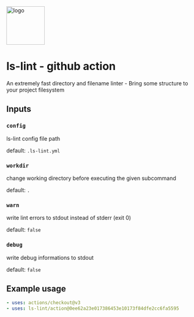 <img width="100" src="https://raw.githubusercontent.com/loeffel-io/ls-lint/master/assets/logo/ls-lint.png" alt="logo">

# ls-lint - github action

An extremely fast directory and filename linter - Bring some structure to your project filesystem

## Inputs

### `config`

ls-lint config file path

default: `.ls-lint.yml`

### `workdir`

change working directory before executing the given subcommand

default: `.`

### `warn`

write lint errors to stdout instead of stderr (exit 0)

default: `false`

### `debug`

write debug informations to stdout

default: `false`

## Example usage

```yaml
- uses: actions/checkout@v3
- uses: ls-lint/action@0ee62a23e017386453e10173f84dfe2cc6fa5595
```